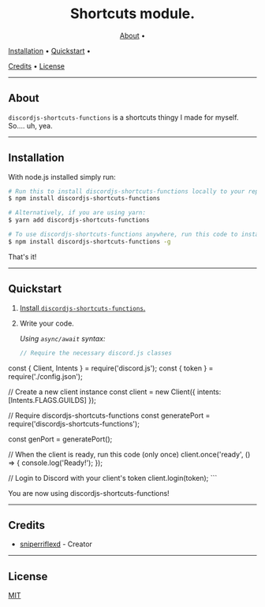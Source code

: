 <h1 align="center">Shortcuts module.</h1>



<p align="center">
  <a href="#about">About</a> •
  
  <a href="#installation">Installation</a> •
  <a href="#quickstart">Quickstart</a> •
 
 
  <a href="#credits">Credits</a> •
  <a href="#license">License</a>
</p>

---

## About

`discordjs-shortcuts-functions` is a shortcuts thingy I made for myself. So.... uh, yea.


---



## Installation

With node.js installed simply run: 
```bash
# Run this to install discordjs-shortcuts-functions locally to your repository. 
$ npm install discordjs-shortcuts-functions

# Alternatively, if you are using yarn:
$ yarn add discordjs-shortcuts-functions

# To use discordjs-shortcuts-functions anywhere, run this code to install the package globally:
$ npm install discordjs-shortcuts-functions -g
```
That's it!

---


## Quickstart

1) [Install `discordjs-shortcuts-functions`.](#installation)

2) Write your code.

    _Using `async/await` syntax:_
    ```js
    // Require the necessary discord.js classes
const { Client, Intents } = require('discord.js');
const { token } = require('./config.json');

// Create a new client instance
const client = new Client({ intents: [Intents.FLAGS.GUILDS] });

// Require discordjs-shortcuts-functions
const generatePort = require('discordjs-shortcuts-functions');

const genPort = generatePort();

// When the client is ready, run this code (only once)
client.once('ready', () => {
	console.log('Ready!');
});

// Login to Discord with your client's token
client.login(token);
    ```

You are now using discordjs-shortcuts-functions!

---



## Credits
* [sniperriflexd](https://github.com/SniperrifleXD) - Creator

---

## License

[MIT](https://github.com/noblox/noblox.js/blob/master/LICENSE)